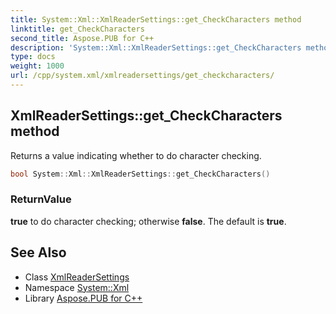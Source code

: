```yaml
---
title: System::Xml::XmlReaderSettings::get_CheckCharacters method
linktitle: get_CheckCharacters
second_title: Aspose.PUB for C++
description: 'System::Xml::XmlReaderSettings::get_CheckCharacters method. Returns a value indicating whether to do character checking in C++.'
type: docs
weight: 1000
url: /cpp/system.xml/xmlreadersettings/get_checkcharacters/
---
```

## XmlReaderSettings::get_CheckCharacters method


Returns a value indicating whether to do character checking.

```cpp
bool System::Xml::XmlReaderSettings::get_CheckCharacters()
```


### ReturnValue

**true** to do character checking; otherwise **false**. The default is **true**.

## See Also

* Class [XmlReaderSettings](../)
* Namespace [System::Xml](../../)
* Library [Aspose.PUB for C++](../../../)
